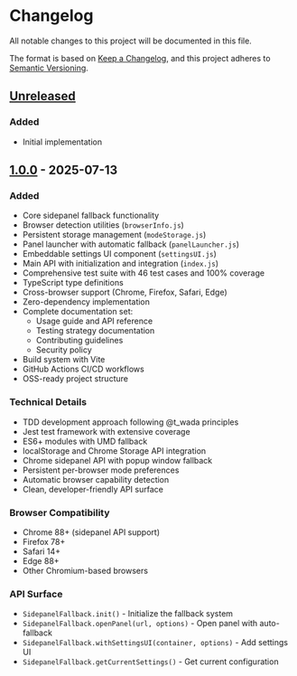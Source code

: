 # Changelog

All notable changes to this project will be documented in this file.

The format is based on [Keep a Changelog](https://keepachangelog.com/en/1.0.0/),
and this project adheres to [Semantic Versioning](https://semver.org/spec/v2.0.0.html).

## [Unreleased]

### Added
- Initial implementation

## [1.0.0] - 2025-07-13

### Added
- Core sidepanel fallback functionality
- Browser detection utilities (`browserInfo.js`)
- Persistent storage management (`modeStorage.js`) 
- Panel launcher with automatic fallback (`panelLauncher.js`)
- Embeddable settings UI component (`settingsUI.js`)
- Main API with initialization and integration (`index.js`)
- Comprehensive test suite with 46 test cases and 100% coverage
- TypeScript type definitions
- Cross-browser support (Chrome, Firefox, Safari, Edge)
- Zero-dependency implementation
- Complete documentation set:
  - Usage guide and API reference
  - Testing strategy documentation
  - Contributing guidelines
  - Security policy
- Build system with Vite
- GitHub Actions CI/CD workflows
- OSS-ready project structure

### Technical Details
- TDD development approach following @t_wada principles
- Jest test framework with extensive coverage
- ES6+ modules with UMD fallback
- localStorage and Chrome Storage API integration
- Chrome sidepanel API with popup window fallback
- Persistent per-browser mode preferences
- Automatic browser capability detection
- Clean, developer-friendly API surface

### Browser Compatibility
- Chrome 88+ (sidepanel API support)
- Firefox 78+
- Safari 14+
- Edge 88+
- Other Chromium-based browsers

### API Surface
- `SidepanelFallback.init()` - Initialize the fallback system
- `SidepanelFallback.openPanel(url, options)` - Open panel with auto-fallback
- `SidepanelFallback.withSettingsUI(container, options)` - Add settings UI
- `SidepanelFallback.getCurrentSettings()` - Get current configuration

[Unreleased]: https://github.com/touyou/sidepanel-fallback/compare/v1.0.0...HEAD
[1.0.0]: https://github.com/touyou/sidepanel-fallback/releases/tag/v1.0.0
